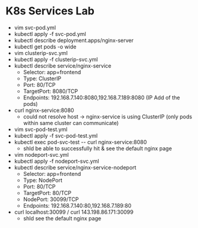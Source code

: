 # K8s Services Lab

- vim svc-pod.yml
- kubectl apply -f svc-pod.yml
- kubectl describe deployment.apps/nginx-server
- kubectl get pods -o wide
- vim clusterip-svc.yml
- kubectl apply -f clusterip-svc.yml
- kubectl describe service/nginx-service
  - Selector: app=frontend
  - Type: ClusterIP
  - Port: <unset> 80/TCP
  - TargetPort: 8080/TCP
  - Endpoints: 192.168.7.140:8080,192.168.7.189:8080 (IP Add of the pods)
- curl nginx-service:8080
  - could not resolve host -> nginx-service is using ClusterIP (only pods within same cluster can communicate)
- vim svc-pod-test.yml
- kubectl apply -f svc-pod-test.yml
- kubectl exec pod-svc-test -- curl nginx-service:8080
  - shld be able to successfully hit & see the default nginx page
- vim nodeport-svc.yml
- kubectl apply -f nodeport-svc.yml
- kubectl describe service/nginx-service-nodeport
  - Selector: app=frontend
  - Type: NodePort
  - Port: <unset> 80/TCP
  - TargetPort: 80/TCP
  - NodePort: <unset> 30099/TCP
  - Endpoints: 192.168.7.140:80,192.168.7.189:80
- curl localhost:30099 / curl 143.198.86.171:30099
  - shld see the default nginx page
